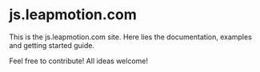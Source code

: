 # js.leapmotion.com

This is the js.leapmotion.com site. Here lies the documentation, examples and getting started guide.

Feel free to contribute! All ideas welcome!
